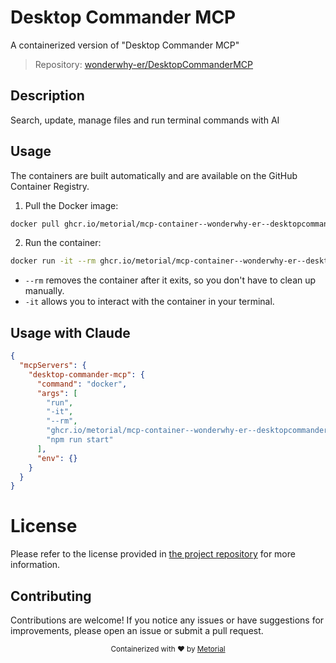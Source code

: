 
# Desktop Commander MCP

A containerized version of "Desktop Commander MCP"

> Repository: [wonderwhy-er/DesktopCommanderMCP](https://github.com/wonderwhy-er/DesktopCommanderMCP)

## Description

Search, update, manage files and run terminal commands with AI


## Usage

The containers are built automatically and are available on the GitHub Container Registry.

1. Pull the Docker image:

```bash
docker pull ghcr.io/metorial/mcp-container--wonderwhy-er--desktopcommandermcp--desktop-commander-mcp
```

2. Run the container:

```bash
docker run -it --rm ghcr.io/metorial/mcp-container--wonderwhy-er--desktopcommandermcp--desktop-commander-mcp 
```

- `--rm` removes the container after it exits, so you don't have to clean up manually.
- `-it` allows you to interact with the container in your terminal.



## Usage with Claude

```json
{
  "mcpServers": {
    "desktop-commander-mcp": {
      "command": "docker",
      "args": [
        "run",
        "-it",
        "--rm",
        "ghcr.io/metorial/mcp-container--wonderwhy-er--desktopcommandermcp--desktop-commander-mcp",
        "npm run start"
      ],
      "env": {}
    }
  }
}
```

# License

Please refer to the license provided in [the project repository](https://github.com/wonderwhy-er/DesktopCommanderMCP) for more information.

## Contributing

Contributions are welcome! If you notice any issues or have suggestions for improvements, please open an issue or submit a pull request.

<div align="center">
  <sub>Containerized with ❤️ by <a href="https://metorial.com">Metorial</a></sub>
</div>
  